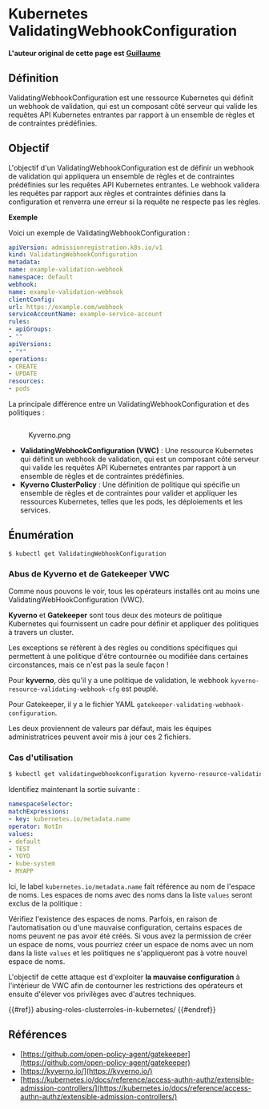 # Kubernetes ValidatingWebhookConfiguration

**L'auteur original de cette page est** [**Guillaume**](https://www.linkedin.com/in/guillaume-chapela-ab4b9a196)

## Définition

ValidatingWebhookConfiguration est une ressource Kubernetes qui définit un webhook de validation, qui est un composant côté serveur qui valide les requêtes API Kubernetes entrantes par rapport à un ensemble de règles et de contraintes prédéfinies.

## Objectif

L'objectif d'un ValidatingWebhookConfiguration est de définir un webhook de validation qui appliquera un ensemble de règles et de contraintes prédéfinies sur les requêtes API Kubernetes entrantes. Le webhook validera les requêtes par rapport aux règles et contraintes définies dans la configuration et renverra une erreur si la requête ne respecte pas les règles.

**Exemple**

Voici un exemple de ValidatingWebhookConfiguration :
```yaml
apiVersion: admissionregistration.k8s.io/v1
kind: ValidatingWebhookConfiguration
metadata:
name: example-validation-webhook
namespace: default
webhook:
name: example-validation-webhook
clientConfig:
url: https://example.com/webhook
serviceAccountName: example-service-account
rules:
- apiGroups:
- ""
apiVersions:
- "*"
operations:
- CREATE
- UPDATE
resources:
- pods
```
La principale différence entre un ValidatingWebhookConfiguration et des politiques :&#x20;

<figure><img src="../../images/Kyverno.png" alt=""><figcaption><p>Kyverno.png</p></figcaption></figure>

- **ValidatingWebhookConfiguration (VWC)** : Une ressource Kubernetes qui définit un webhook de validation, qui est un composant côté serveur qui valide les requêtes API Kubernetes entrantes par rapport à un ensemble de règles et de contraintes prédéfinies.
- **Kyverno ClusterPolicy** : Une définition de politique qui spécifie un ensemble de règles et de contraintes pour valider et appliquer les ressources Kubernetes, telles que les pods, les déploiements et les services.

## Énumération
```
$ kubectl get ValidatingWebhookConfiguration
```
### Abus de Kyverno et de Gatekeeper VWC

Comme nous pouvons le voir, tous les opérateurs installés ont au moins une ValidatingWebHookConfiguration (VWC).

**Kyverno** et **Gatekeeper** sont tous deux des moteurs de politique Kubernetes qui fournissent un cadre pour définir et appliquer des politiques à travers un cluster.

Les exceptions se réfèrent à des règles ou conditions spécifiques qui permettent à une politique d'être contournée ou modifiée dans certaines circonstances, mais ce n'est pas la seule façon !

Pour **kyverno**, dès qu'il y a une politique de validation, le webhook `kyverno-resource-validating-webhook-cfg` est peuplé.

Pour Gatekeeper, il y a le fichier YAML `gatekeeper-validating-webhook-configuration`.

Les deux proviennent de valeurs par défaut, mais les équipes administratrices peuvent avoir mis à jour ces 2 fichiers.

### Cas d'utilisation
```bash
$ kubectl get validatingwebhookconfiguration kyverno-resource-validating-webhook-cfg -o yaml
```
Identifiez maintenant la sortie suivante :
```yaml
namespaceSelector:
matchExpressions:
- key: kubernetes.io/metadata.name
operator: NotIn
values:
- default
- TEST
- YOYO
- kube-system
- MYAPP
```
Ici, le label `kubernetes.io/metadata.name` fait référence au nom de l'espace de noms. Les espaces de noms avec des noms dans la liste `values` seront exclus de la politique :

Vérifiez l'existence des espaces de noms. Parfois, en raison de l'automatisation ou d'une mauvaise configuration, certains espaces de noms peuvent ne pas avoir été créés. Si vous avez la permission de créer un espace de noms, vous pourriez créer un espace de noms avec un nom dans la liste `values` et les politiques ne s'appliqueront pas à votre nouvel espace de noms.

L'objectif de cette attaque est d'exploiter **la mauvaise configuration** à l'intérieur de VWC afin de contourner les restrictions des opérateurs et ensuite d'élever vos privilèges avec d'autres techniques.

{{#ref}}
abusing-roles-clusterroles-in-kubernetes/
{{#endref}}

## Références

- [https://github.com/open-policy-agent/gatekeeper](https://github.com/open-policy-agent/gatekeeper)
- [https://kyverno.io/](https://kyverno.io/)
- [https://kubernetes.io/docs/reference/access-authn-authz/extensible-admission-controllers/](https://kubernetes.io/docs/reference/access-authn-authz/extensible-admission-controllers/)
